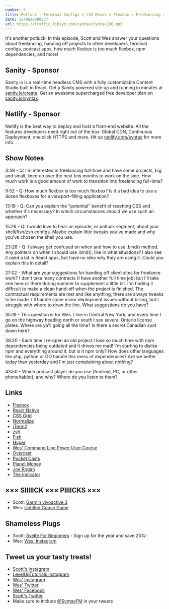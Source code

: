 ```yaml
---
number: 5
title: Potluck - Terminal Configs × CSS Reset × Flexbox × Freelancing × NPM Dependencies × Project Hand-off × More!
date: 1570626000237
url: https://traffic.libsyn.com/syntax/Syntax186.mp3
---
```


It's another potluck! In this episode, Scott and Wes answer your questions about freelancing, handing off projects to other developers, terminal configs, podcast apps, how much flexbox is too much flexbox, npm dependencies, and more!

## Sanity - Sponsor

Sanity.io is a real-time headless CMS with a fully customizable Content Studio built in React. Get a Sanity powered site up and running in minutes at [sanity.io/create](https://www.sanity.io/create). Get an awesome supercharged free developer plan on [sanity.io/syntax](https://www.sanity.io/syntax).

## Netlify - Sponsor

Netlify is the best way to deploy and host a front-end website. All the features developers need right out of the box: Global CDN, Continuous Deployment, one click HTTPS and more. Hit up [netlify.com/syntax](https://netlify.com/syntax) for more info.

## Show Notes

3:49 - Q: I'm interested in freelancing full-time and have some projects, big and small, lined up over the next few months to work on the side. How much work is a good amount of work to transition into freelancing full-time?

9:52 - Q: How much flexbox is too much flexbox? Is it a bad idea to use a dozen flexboxes for a viewport-filling application?

13:19 - Q: Can you explain the "potential" benefit of resetting CSS and whether it's necessary? In which circumstances should we use such an approach?

15:26 - Q: I would love to hear an episode, or potluck segment, about your shell/fish/zsh configs. Maybe explain little tweaks you've made and why you've chosen the shell you use.

23:26 - Q: I always get confused on when and how to use .bind() method. Any pointers on when I should use .bind(), like in what situations? I also see it used a lot in React apps, but have no idea why they are using it. Could you explain this in detail?

27:02 - What are your suggestions for handing off client sites for freelance work? I don't take many contracts (I have another full time job) but I'll take one here or there during summer to supplement a little bit. I'm finding it difficult to make a clean hand-off when the project is finished. The contractual requirements are met and like anything, there are always tweaks to be made. I'll handle some minor deployment issues without billing, but I struggle with where to draw the line. What suggestions do you have?

35:19 - This question is for Wes. I live in Central New York, and every time I go on the highway heading north or south I see several Ontario license plates. Where are ya'll going all the time? Is there a secret Canadian spot down here?

38:20 - Each time I re-open an old project I lose so much time with npm dependencies being outdated and it drives me mad! I'm starting to dislike npm and everything around it, but is it npm only? How does other languages like php, python or GO handle this mess of dependencies? Are we better today than yesterday and I'm just complaining about nothing?

43:50 - Which podcast player do you use (Android, PC, or other phone/tablet), and why? Where do you listen to them?

## Links

- [Flexbox](https://developer.mozilla.org/en-US/docs/Learn/CSS/CSS_layout/Flexbox)
- [React Native](https://facebook.github.io/react-native/)
- [CSS Grid](https://developer.mozilla.org/en-US/docs/Web/CSS/CSS_Grid_Layout)
- [Normalize](https://necolas.github.io/normalize.css/)
- [iTerm2](https://www.iterm2.com/)
- [zsh](https://ohmyz.sh/)
- [Fish](https://fishshell.com/)
- [Hyper](https://hyper.is/)
- [Wes' Command Line Power User Course](https://commandlinepoweruser.com/)
- [Overcast](https://overcast.fm/)
- [Pocket Casts](https://www.pocketcasts.com/)
- [Planet Money](https://www.npr.org/podcasts/510289/planet-money)
- [Joe Rogan](http://podcasts.joerogan.net/)
- [The Indicator](https://www.npr.org/podcasts/510325/the-indicator-from-planet-money)

## ××× SIIIIICK ××× PIIIICKS ×××

- Scott: [Garmin vivoactive 3](https://amzn.to/2oyCuA3)
- Wes: [Untitled Goose Game](https://www.youtube.com/watch?v=9LL2AtHo1gk)

## Shameless Plugs

- Scott: [Svelte For Beginners](https://www.leveluptutorials.com/pro) - Sign up for the year and save 25%!
- Wes: [Wes' Instagram](https://www.instagram.com/wesbos/)

## Tweet us your tasty treats!

- [Scott's Instagram](https://www.instagram.com/stolinski/)
- [LevelUpTutorials Instagram](https://www.instagram.com/LevelUpTutorials/)
- [Wes' Instagram](https://www.instagram.com/wesbos/)
- [Wes' Twitter](https://twitter.com/wesbos)
- [Wes' Facebook](https://www.facebook.com/wesbos.developer)
- [Scott's Twitter](https://twitter.com/stolinski)
- Make sure to include [@SyntaxFM](https://twitter.com/SyntaxFM) in your tweets
